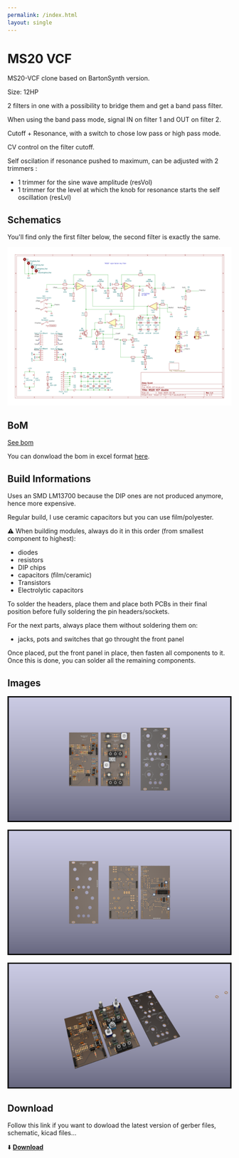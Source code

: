 ```yaml
---
permalink: /index.html
layout: single
---
```


# MS20 VCF

MS20-VCF clone based on BartonSynth version.

Size: 12HP

2 filters in one with a possibility to bridge them and get a band pass filter.

When using the band pass mode, signal IN on filter 1 and OUT on filter 2.

Cutoff + Resonance, with a switch to chose low pass or high pass mode.

CV control on the filter cutoff.

Self oscilation if resonance pushed to maximum, can be adjusted with 2 trimmers :

- 1 trimmer for the sine wave amplitude (resVol)
- 1 trimmer for the level at which the knob for resonance starts the self oscillation (resLvl)



## Schematics

You'll find only the first filter below, the second filter is exactly the same.

![double MS20-VCF schematic](documentation/image/MS20-VCF--Schematic.svg)

## BoM

[See bom](documentation/bom/MS20-VCF_V1.4--iBoM.html)

You can donwload the bom in excel format [here](https://github.com/BleepSound/ms20-vcf-double/releases/download/V1.4/MS20-VCF_V1.4--BoM.xlsx).

## Build Informations

Uses an SMD LM13700 because the DIP ones are not produced anymore, hence more expensive.

Regular build, I use ceramic capacitors but you can use film/polyester.

:warning: When building modules, always do it in this order (from smallest component to highest):
- diodes
- resistors
- DIP chips
- capacitors (film/ceramic)
- Transistors
- Electrolytic capacitors

To solder the headers, place them and place both PCBs in their final position before fully soldering the pin headers/sockets.

For the next parts, always place them without soldering them on: 
- jacks, pots and switches that go throught the front panel

Once placed, put the front panel in place, then fasten all components to it. Once this is done, you can solder all the remaining components.

## Images

![3D single MS20-VCF(front)](documentation/image/MS20-VCF-3D_top.png)

![3D single MS20-VCF(back)](documentation/image/MS20-VCF-3D_bottom.png)

![3D single MS20-VCF(iso)](documentation/image/MS20-VCF-3D_top30deg.png)

## Download

Follow this link if you want to dowload the latest version of gerber files, schematic, kicad files...

:arrow_down: [**Download**](https://github.com/BleepSound/ms20-vcf-double/releases)